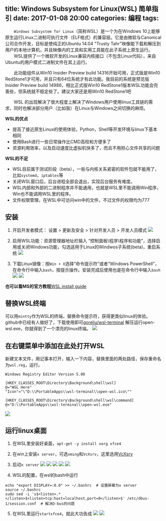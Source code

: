 title: Windows Subsystem for Linux(WSL) 简单指引
date: 2017-01-08 20:00
categories: 编程
tags:
----

　　`Windows Subsystem for Linux`（简称WSL）是一个为在Windows 10上能够原生运行Linux二进制可执行文件（ELF格式）的兼容层。它是由微软与Canonical公司合作开发，目标是使纯正的Ubuntu 14.04 "Trusty Tahr"映像能下载和解压到用户的本地计算机，并且映像内的工具和实用工具能在此子系统上原生运行。
　　WSL提供了一个微软开发的Linux兼容内核接口（不包含Linux代码），来自Ubuntu的用户模式二进制文件在其上运行。

　　此功能组件从Win10 Insider Preview build 14316开始可用，正式版是Win10 RedStone1才可用，并且只有64位系统才有此功能。我目前的系统是预览版Insider Preview build 14986，相比正式版Win10 RedStone1版本WSL功能会完善些，但系统就不稳定些了。建议大家还是用Win10 RedStone1吧

　　WSL 的出现解决了很大程度上解决了Windows用户使用linux工具链的需求，同时也解决部分用户（比如我）在Linux与Windows之间切换的麻烦。


**WSL的优点**
- 提高了接近原生Linux的使用体验，Python，Shell等开发环境与linux下基本相同
- 使用Bash进行一些日常操作比CMD高校和方便多了
- 资源利用效率，以及启动速度比虚拟机快多了，而且不用担心文件共享的问题

<!--more-->

**WSL的不足**
- WSL目前属于测试阶段（beta），一些与内核关系紧密的软件包就不能用了，比如`systemd`，`iptables`等
- 关闭WSL窗口后，后台进程全部会退出，实现后台服务有难度。
- WSL内部和外部的二进制程序并不能通用，也就是WSL里不能调用Win程序，Win也不能调用WSL里的程序。
- 文件权限管理，在WSL中可访问win中的文件，不过文件的权限均为777

## 安装
1. 开启开发者模式： 设置 > 更新及安全 > 针对开发人员 > 开发人员模式
![](http://image.runjf.com/17-1-8/91407501-file_1483888101129_101b0.gif)

2. 启用WSL功能：资源管理器地址栏输入 “控制面板\程序\程序和功能”，选择启用或关闭Windows功能，勾选适用于Linux的Windwos子系统(beta)，重启系统
![](http://image.runjf.com/17-1-8/87068378-file_1483888094877_143b7.png)

3. 下载Linux镜像：按`Win + X`选择“命令提示符”或者“Windows PowerShell”，在命令行中输入`bash`，按提示操作。安装完成后使用也是在命令行中输入`bash`
![](http://image.runjf.com/17-1-8/71864116-file_1483888221167_146b1.png)
![](http://image.runjf.com/17-1-8/275971-file_1483888221026_4896.png)

**也可以看MS的官方教程**[WSL install guide](https://msdn.microsoft.com/en-us/commandline/wsl/install_guide)

## 替换WSL终端
可以用`mintty`作为WSL的终端，替换命令提示符，获得更类似linux的体验。github中已经有人做好了，下载使用即可[goreliu/wsl-terminal](https://github.com/goreliu/wsl-terminal/releases)
解压运行open-wsl.exe，你就得到了一个漂亮的linux终端。
![](http://image.runjf.com/17-1-8/57114153-file_1483889057173_a2dd.png)

## 在右键菜单中添加在此处打开WSL
新建文本文件，用记事本打开，输入一下内容，替换里面的两处路径，保存重命名为`wsl.reg`，运行。
```
Windows Registry Editor Version 5.00

[HKEY_CLASSES_ROOT\Directory\Background\shell\wsl]
@="WSL Here"
"Icon"="\"D:\\PortableApps\\wsl-terminal\\open-wsl.ico\""

[HKEY_CLASSES_ROOT\Directory\Background\shell\wsl\command]
@="D:\\PortableApps\\wsl-terminal\\open-wsl.exe"
```
![](http://image.runjf.com/17-1-8/4400425-file_1483888101002_ba17.png)

## 运行linux桌面
1. 在WSL里安装好桌面，`apt-get -y install xorg xfce4`
2. 在win上安装`x server`，可选`xming`和`VcXsrv`，这里选用[VcXsrv](https://sourceforge.net/projects/vcxsrv/)
3. 启动`x server`
![](http://image.runjf.com/17-1-8/7879750-file_1483888094999_453c.png)
![](http://image.runjf.com/17-1-8/86091829-file_1483889277522_60b1.png)
![](http://image.runjf.com/17-1-8/74401307-file_1483888095234_162aa.png)
![](http://image.runjf.com/17-1-8/59701947-file_1483888095343_17660.png)
![](http://image.runjf.com/17-1-8/85096906-file_1483888095449_1787e.png)

4. WSL的配置，在wsl的bash中运行
```
echo "export DISPLAY=:0.0" >> ~/.bashrc  # 设置屏幕为x server
source ~/.bashrc
sudo sed -i 's$<listen>.*</listen>$<listen>tcp:host=localhost,port=0</listen>$' /etc/dbus-1/session.conf  # 解决D-bus的问题
```
5. 在WSL里运行`startxfce4`，就此大功告成
![](http://image.runjf.com/17-1-8/26700478-file_1483888100890_f880.png)
![](http://image.runjf.com/17-1-8/4581644-file_1483888100682_e456.png)
